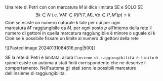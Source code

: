 Una rete di Petri con con marcatura $M$ si dice limitata SE e SOLO SE
$$\exists k \in N \text{ t.c. } \forall M' \in R(P/T, M), \forall p\in P, M'(p) \leq k $$
Cioè se esiste un numero naturale $k$ tale per cui per ogni marcatura $M′$ raggiungibile da $M$, per ogni posto $p$ all’interno della rete il numero di gettoni in quella marcatura raggiungibile è minore o uguale di $k$
Cioè se è possibile fissare un limite al numero di gettoni della rete

![[Pasted image 20240131084616.png|500]]

SE la rete di Petri è limitata, allora l'`insieme di raggiungibilità è finito` e quindi esiste un automa a stati finiti corrispondente che ne descrive il comportamento.
Nell'automa gli stati sono le possibili marcature dell'insieme di raggiungibilità.